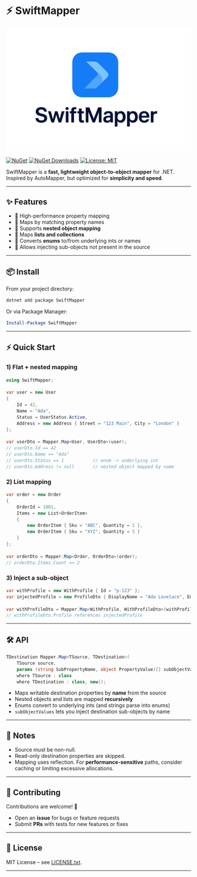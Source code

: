 # ⚡ SwiftMapper

![SwiftMapper](Assets/SwiftMapper.png)

[![NuGet](https://img.shields.io/nuget/v/SwiftMapper.svg)](https://www.nuget.org/packages/SwiftMapper)
  [![NuGet Downloads](https://img.shields.io/nuget/dt/SwiftMapper.svg)](https://www.nuget.org/packages/SwiftMapper)
[![License: MIT](https://img.shields.io/badge/License-MIT-blue.svg)](LICENSE.txt)

SwiftMapper is a **fast, lightweight object-to-object mapper** for .NET.  
Inspired by AutoMapper, but optimized for **simplicity and speed**.

---

## ✨ Features

- 🚀 High-performance property mapping  
- 🔹 Maps by matching property names  
- 🔹 Supports **nested object mapping**  
- 🔹 Maps **lists and collections**  
- 🔹 Converts **enums** to/from underlying ints or names  
- 🔹 Allows injecting sub-objects not present in the source  

---

## 📦 Install

From your project directory:

```bash
dotnet add package SwiftMapper
```

Or via Package Manager:

```powershell
Install-Package SwiftMapper
```

---

## ⚡ Quick Start

### 1) Flat + nested mapping

```csharp
using SwiftMapper;

var user = new User
{
    Id = 42,
    Name = "Ada",
    Status = UserStatus.Active,
    Address = new Address { Street = "123 Main", City = "London" }
};

var userDto = Mapper.Map<User, UserDto>(user);
// userDto.Id == 42
// userDto.Name == "Ada"
// userDto.Status == 1           // enum -> underlying int
// userDto.Address != null       // nested object mapped by name
```

### 2) List mapping

```csharp
var order = new Order
{
    OrderId = 1001,
    Items = new List<OrderItem>
    {
        new OrderItem { Sku = "ABC", Quantity = 2 },
        new OrderItem { Sku = "XYZ", Quantity = 5 }
    }
};

var orderDto = Mapper.Map<Order, OrderDto>(order);
// orderDto.Items.Count == 2
```

### 3) Inject a sub-object

```csharp
var withProfile = new WithProfile { Id = "p-123" };
var injectedProfile = new ProfileDto { DisplayName = "Ada Lovelace", Email = "ada@example.com" };

var withProfileDto = Mapper.Map<WithProfile, WithProfileDto>(withProfile, ("Profile", injectedProfile));
// withProfileDto.Profile references injectedProfile
```

---

## 🛠 API

```csharp
TDestination Mapper.Map<TSource, TDestination>(
    TSource source,
    params (string SubPropertyName, object PropertyValue)[] subObjectValues)
    where TSource : class
    where TDestination : class, new();
```

- Maps writable destination properties by **name** from the source  
- Nested objects and lists are mapped **recursively**  
- Enums convert to underlying ints (and strings parse into enums)  
- `subObjectValues` lets you inject destination sub-objects by name  

---

## 📌 Notes

- Source must be non-null.  
- Read-only destination properties are skipped.  
- Mapping uses reflection. For **performance-sensitive** paths, consider caching or limiting excessive allocations.  

---

## 🤝 Contributing

Contributions are welcome! 🎉  
- Open an **issue** for bugs or feature requests  
- Submit **PRs** with tests for new features or fixes  

---

## 📜 License

MIT License – see [LICENSE.txt](LICENSE.txt).

---

